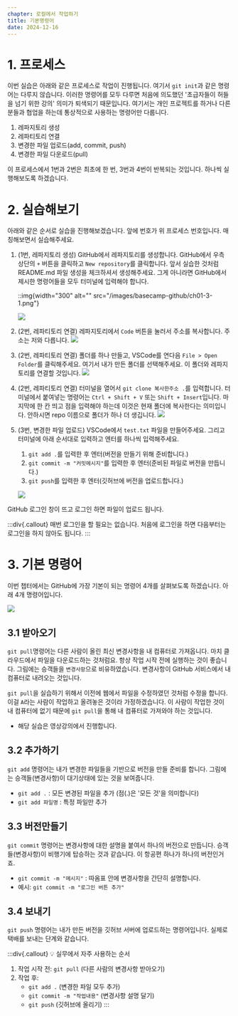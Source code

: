 ```yaml
---
chapter: 로컬에서 작업하기
title: 기본명령어
date: 2024-12-16
---
```


# 1. 프로세스

이번 실습은 아래와 같은 프로세스로 작업이 진행됩니다. 여기서 `git init`과 같은 명령어는 다루지 않습니다. 이러한 명령어를 모두 다루면 처음에 의도했던 '초급자들이 허들을 넘기 위한 강의' 의미가 퇴색되기 때문입니다. 여기서는 개인 프로젝트를 하거나 다른 분들과 협업을 하는데 통상적으로 사용하는 명령어만 다룹니다.

1. 레파지토리 생성
2. 레파티토리 연결
3. 변경한 파일 업로드(add, commit, push)
4. 변경한 파일 다운로드(pull)

이 프로세스에서 1번과 2번은 최초에 한 번, 3번과 4번이 반복되는 것입니다. 하나씩 실행해보도록 하겠습니다.

# 2. 실습해보기

아래와 같은 순서로 실습을 진행해보겠습니다. 앞에 번호가 위 프로세스 번호입니다. 매칭해보면서 실습해주세요.

1. (1번, 레파지토리 생성) GitHub에서 레파지토리를 생성합니다. GitHub에서 우측 상단의 `+` 버튼을 클릭하고 `New repository`를 클릭합니다. 앞서 실습한 것처럼 README.md 파일 생성을 체크하셔서 생성해주세요. 그게 아니라면 GitHub에서 제시한 명령어들을 모두 터미널에 입력해야 합니다.

   ::img{width="300" alt="" src="/images/basecamp-github/ch01-3-1.png"}

   ![](/images/basecamp-github/ch01-3-2.png)


2. (2번, 레파티토리 연결) 레파지토리에서 `Code` 버튼을 눌러서 주소를 복사합니다. 주소는 저와 다릅니다.
    ![](/images/basecamp-github/ch02-2-1.png)

3. (2번, 레파티토리 연결) 폴더를 하나 만들고, VSCode를 연다음 `File > Open Folder`를 클릭해주세요. 여기서 내가 만든 폴더를 선택해주세요. 이 폴더와 레파지토리를 연결할 것입니다.
    ![](/images/basecamp-github/ch02-2-10.png)

4. (2번, 레파티토리 연결) 터미널을 열어서 `git clone 복사한주소 .`를 입력합니다. 터미널에서 붙여넣는 명령어는 `Ctrl + Shift + V` 또는 `Shift + Insert`입니다. 마지막에 한 칸 띄고 점을 입력해야 하는데 이것은 현재 폴더에 복사한다는 의미입니다. 안하시면 repo 이름으로 폴더가 하나 더 생깁니다.
    ![](/images/basecamp-github/ch02-2-11.png)

5. (3번, 변경한 파일 업로드) VSCode에서 `test.txt` 파일을 만들어주세요. 그리고 터미널에 아래 순서대로 입력하고 엔터를 하나씩 입력해주세요.
    1. `git add .`를 입력한 후 엔터(버전을 만들기 위해 준비합니다.)
    2. `git commit -m "커밋메시지"`를 입력한 후 엔터(준비된 파일로 버전을 만듭니다.)
    3. `git push`를 입력한 후 엔터(깃허브에 버전을 업로드합니다.)

    ![](/images/basecamp-github/ch02-2-12.png)

GitHub 로그인 창이 뜨고 로그인 하면 파일이 업로드 됩니다.

:::div{.callout}
매번 로그인을 할 필요는 없습니다. 처음에 로그인을 하면 다음부터는 로그인을 하지 않아도 됩니다.
:::

# 3. 기본 명령어

이번 챕터에서는 GitHub에 가장 기본이 되는 명령어 4개를 살펴보도록 하겠습니다. 아래 4개 명령어입니다.

![](/images/github/chapter02-1-1.png)

## 3.1 받아오기
`git pull`명령어는 다른 사람이 올린 최신 변경사항을 내 컴퓨터로 가져옵니다. 마치 클라우드에서 파일을 다운로드하는 것처럼요. 항상 작업 시작 전에 실행하는 것이 좋습니다. 그림에는 승객들을 `변경사항`으로 비유하였습니다. 변경사항이 GitHub 서비스에서 내 컴퓨터로 내려오는 것입니다.

`git pull`을 실습하기 위해서 이전에 웹에서 파일을 수정하였던 것처럼 수정을 합니다. 이걸 `A`라는 사람이 작업하고 올려놓은 것이라 가정하겠습니다. 이 사람이 작업한 것이 내 컴퓨터에 없기 때문에 `git pull`을 통해 내 컴퓨터로 가져와야 하는 것입니다.

* 해당 실습은 영상강의에서 진행합니다.

## 3.2 추가하기
`git add` 명령어는 내가 변경한 파일들을 기반으로 버전을 만들 준비를 합니다. 그림에는 승객들(변경사항)이 대기상태에 있는 것을 보여줍니다.
* `git add .` : 모든 변경된 파일을 추가 (점(.)은 '모든 것'을 의미합니다)
* `git add 파일명` : 특정 파일만 추가

## 3.3 버전만들기 
`git commit` 명령어는 변경사항에 대한 설명을 붙여서 하나의 버전으로 만듭니다. 승객들(변경사항)이 비행기에 탑승하는 것과 같습니다. 이 항공편 하나가 하나의 버전인거죠.
* `git commit -m "메시지"` : 따옴표 안에 변경사항을 간단히 설명합니다.
* 예시: `git commit -m "로그인 버튼 추가"`

## 3.4 보내기
`git push` 명령어는 내가 만든 버전을 깃허브 서버에 업로드하는 명령어입니다. 실제로 택배를 보내는 단계와 같습니다.

:::div{.callout}
💡 실무에서 자주 사용하는 순서
1. 작업 시작 전: `git pull` (다른 사람의 변경사항 받아오기)
2. 작업 후: 
   - `git add .` (변경한 파일 모두 추가)
   - `git commit -m "작업내용"` (변경사항 설명 달기)
   - `git push` (깃허브에 올리기)
:::

